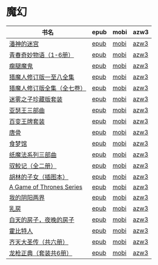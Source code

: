 # 魔幻

| 书名 | epub | mobi | azw3 |
| --- | --- | --- | --- |
| [潘神的迷宫](http://ct.dalanmei.com/f/31084289-771232180-4d397c) | [epub](http://ct.dalanmei.com/f/31084289-771232180-4d397c) | [mobi](http://ct.dalanmei.com/f/31084289-771247241-ca6737) | [azw3](http://ct.dalanmei.com/f/31084289-771240260-7ec950) |
| [青春奇妙物语（1-6册）](http://ct.dalanmei.com/f/31084289-771230493-a27db9) | [epub](http://ct.dalanmei.com/f/31084289-771230493-a27db9) | [mobi](http://ct.dalanmei.com/f/31084289-771246123-41f73a) | [azw3](http://ct.dalanmei.com/f/31084289-771235892-0beb11) |
| [瘸腿魔鬼](http://ct.dalanmei.com/f/31084289-580889579-91c4c2) | [epub](http://ct.dalanmei.com/f/31084289-580889579-91c4c2) | [mobi](http://ct.dalanmei.com/f/31084289-580892211-315148) | [azw3](http://ct.dalanmei.com/f/31084289-580890976-ad7ebe) |
| [猎魔人修订版一至八全集](http://ct.dalanmei.com/f/31084289-570171878-a420df) | [epub](http://ct.dalanmei.com/f/31084289-570171878-a420df) | [mobi](http://ct.dalanmei.com/f/31084289-570294433-9953c4) | [azw3](http://ct.dalanmei.com/f/31084289-570361884-ecb1e2) |
| [猎魔人修订版全集（全七卷）](http://ct.dalanmei.com/f/31084289-570154939-97a865) | [epub](http://ct.dalanmei.com/f/31084289-570154939-97a865) | [mobi](http://ct.dalanmei.com/f/31084289-570325850-568dc0) | [azw3](http://ct.dalanmei.com/f/31084289-571395465-5afdde) |
| [迷雾之子珍藏版套装](http://ct.dalanmei.com/f/31084289-570160913-d4d6b6) | [epub](http://ct.dalanmei.com/f/31084289-570160913-d4d6b6) | [mobi](http://ct.dalanmei.com/f/31084289-570352821-968621) | [azw3](http://ct.dalanmei.com/f/31084289-571401294-883e4e) |
| [亚瑟王三部曲](http://ct.dalanmei.com/f/31084289-570161359-7916a4) | [epub](http://ct.dalanmei.com/f/31084289-570161359-7916a4) | [mobi](http://ct.dalanmei.com/f/31084289-570353302-6a9b45) | [azw3](http://ct.dalanmei.com/f/31084289-571401575-a7ccc8) |
| [百变王牌套装](http://ct.dalanmei.com/f/31084289-571732189-06839b) | [epub](http://ct.dalanmei.com/f/31084289-571732189-06839b) | [mobi](http://ct.dalanmei.com/f/31084289-572018422-82bf24) | [azw3](http://ct.dalanmei.com/f/31084289-572083636-775cd7) |
| [唐骨](http://ct.dalanmei.com/f/31084289-571717142-cfd70f) | [epub](http://ct.dalanmei.com/f/31084289-571717142-cfd70f) | [mobi](http://ct.dalanmei.com/f/31084289-572113783-babfa9) | [azw3](http://ct.dalanmei.com/f/31084289-572120871-75eb65) |
| [食梦馆](http://ct.dalanmei.com/f/31084289-571708576-6f7880) | [epub](http://ct.dalanmei.com/f/31084289-571708576-6f7880) | [mobi](http://ct.dalanmei.com/f/31084289-572115381-4a4225) | [azw3](http://ct.dalanmei.com/f/31084289-572137151-400815) |
| [纸魔法系列三部曲](http://ct.dalanmei.com/f/31084289-571662712-aa4b93) | [epub](http://ct.dalanmei.com/f/31084289-571662712-aa4b93) | [mobi](http://ct.dalanmei.com/f/31084289-572116754-530550) | [azw3](http://ct.dalanmei.com/f/31084289-572176947-e94ac7) |
| [驭鲛记（全二册）](http://ct.dalanmei.com/f/31084289-571536868-c5b343) | [epub](http://ct.dalanmei.com/f/31084289-571536868-c5b343) | [mobi](http://ct.dalanmei.com/f/31084289-571805057-ee2060) | [azw3](http://ct.dalanmei.com/f/31084289-572195600-6f2c63) |
| [胡林的子女（插图本）](http://ct.dalanmei.com/f/31084289-571540016-741f9e) | [epub](http://ct.dalanmei.com/f/31084289-571540016-741f9e) | [mobi](http://ct.dalanmei.com/f/31084289-571807702-6454b1) | [azw3](http://ct.dalanmei.com/f/31084289-572196162-a2e966) |
| [A Game of Thrones Series](http://ct.dalanmei.com/f/31084289-571551627-4e84c7) | [epub](http://ct.dalanmei.com/f/31084289-571551627-4e84c7) | [mobi](http://ct.dalanmei.com/f/31084289-571877057-6f7299) | [azw3](http://ct.dalanmei.com/f/31084289-572202268-9803a9) |
| [我的阴阳两界](http://ct.dalanmei.com/f/31084289-571558982-832e13) | [epub](http://ct.dalanmei.com/f/31084289-571558982-832e13) | [mobi](http://ct.dalanmei.com/f/31084289-571919675-d17bd9) | [azw3](http://ct.dalanmei.com/f/31084289-572211396-d2c97d) |
| [乳房](http://ct.dalanmei.com/f/31084289-571559600-e28753) | [epub](http://ct.dalanmei.com/f/31084289-571559600-e28753) | [mobi](http://ct.dalanmei.com/f/31084289-571978136-34e98c) | [azw3](http://ct.dalanmei.com/f/31084289-572211835-cf85b4) |
| [白天的房子，夜晚的房子](http://ct.dalanmei.com/f/31084289-571532156-f0b206) | [epub](http://ct.dalanmei.com/f/31084289-571532156-f0b206) | [mobi](http://ct.dalanmei.com/f/31084289-571801750-aadde3) | [azw3](http://ct.dalanmei.com/f/31084289-571989368-74dfcd) |
| [霍比特人](http://ct.dalanmei.com/f/31084289-571550199-11a252) | [epub](http://ct.dalanmei.com/f/31084289-571550199-11a252) | [mobi](http://ct.dalanmei.com/f/31084289-571842410-328c1e) | [azw3](http://ct.dalanmei.com/f/31084289-572066460-dedc50) |
| [齐天大圣传（共六册）](http://ct.dalanmei.com/f/31084289-571556128-28090b) | [epub](http://ct.dalanmei.com/f/31084289-571556128-28090b) | [mobi](http://ct.dalanmei.com/f/31084289-571912631-360c82) | [azw3](http://ct.dalanmei.com/f/31084289-572073138-f9171a) |
| [龙枪正典（套装共6册）](http://ct.dalanmei.com/f/31084289-571582125-6516a3) | [epub](http://ct.dalanmei.com/f/31084289-571582125-6516a3) | [mobi](http://ct.dalanmei.com/f/31084289-571736643-a0d252) | [azw3](http://ct.dalanmei.com/f/31084289-571859854-37c27e) |
